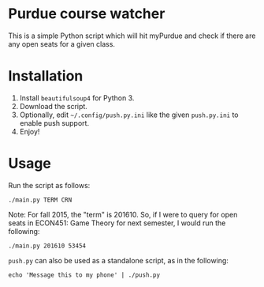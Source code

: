 Purdue course watcher
=====================
This is a simple Python script which will hit myPurdue and check if there are any open seats for a given class.

Installation
============
1. Install `beautifulsoup4` for Python 3.
2. Download the script.
3. Optionally, edit `~/.config/push.py.ini` like the given `push.py.ini` to enable push support.
4. Enjoy!

Usage
=====
Run the script as follows:

    ./main.py TERM CRN

Note: For fall 2015, the "term" is 201610. So, if I were to query for open seats in ECON451: Game Theory for next
semester, I would run the following:

    ./main.py 201610 53454

`push.py` can also be used as a standalone script, as in the following:

    echo 'Message this to my phone' | ./push.py
